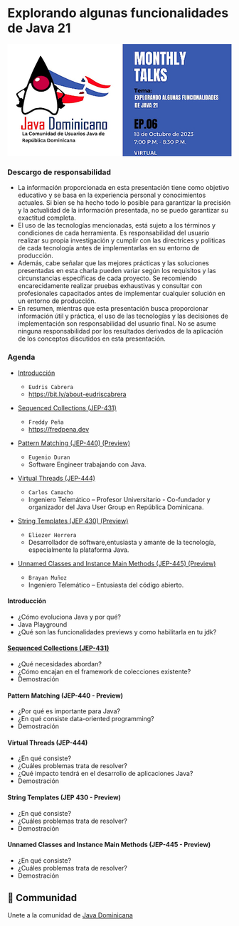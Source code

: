 # Explorando algunas funcionalidades de Java 21

![banner.png](src/main/resources/assets/banner.png)

### Descargo de responsabilidad

- La información proporcionada en esta presentación tiene como objetivo educativo y se basa en la experiencia personal y
  conocimientos actuales. Si bien se ha hecho todo lo posible para garantizar la precisión y la actualidad de la
  información presentada, no se puedo garantizar su exactitud completa.
- El uso de las tecnologías mencionadas, está sujeto a los términos y condiciones de cada herramienta. Es
  responsabilidad del usuario realizar su propia investigación y cumplir con las directrices y políticas de cada
  tecnología antes de implementarlas en su entorno de producción.
- Además, cabe señalar que las mejores prácticas y las soluciones presentadas en esta charla pueden variar según los
  requisitos y las circunstancias específicas de cada proyecto. Se recomiendo encarecidamente realizar pruebas
  exhaustivas y consultar con profesionales capacitados antes de implementar cualquier solución en un entorno de
  producción.
- En resumen, mientras que esta presentación busca proporcionar información útil y práctica, el uso de las tecnologías y
  las decisiones de implementación son responsabilidad del usuario final. No se asume ninguna responsabilidad por los
  resultados derivados de la aplicación de los conceptos discutidos en esta presentación.

### Agenda

* [Introducción](#introducción)
  + `Eudris Cabrera`
  + https://bit.ly/about-eudriscabrera

* [Sequenced Collections (JEP-431)](#sequenced-collections-jep-431)
    + `Freddy Peña`
    + https://fredpena.dev
  
* [Pattern Matching (JEP-440) (Preview)](#pattern-matching-jep-440---preview)
  + `Eugenio Duran`
  + Software Engineer trabajando con Java.
  
* [Virtual Threads (JEP-444)](#virtual-threads-jep-444)
  + `Carlos Camacho`
  + Ingeniero Telemático – Profesor Universitario - Co-fundador y organizador del Java User Group en República
    Dominicana.

* [String Templates (JEP 430) (Preview)](#string-templates-jep-430---preview)
  + `Eliezer Herrera`
  + Desarrollador de software,entusiasta y amante de la tecnología, especialmente la plataforma Java.

* [Unnamed Classes and Instance Main Methods (JEP-445) (Preview)](#unnamed-classes-and-instance-main-methods-jep-445---preview)
  + `Brayan Muñoz`
  + Ingeniero Telemático – Entusiasta del código abierto.
  
#### Introducción

* ¿Cómo evoluciona Java y por qué?
* Java Playground
* ¿Qué son las funcionalidades previews y como habilitarla en tu jdk?

#### [Sequenced Collections (JEP-431)](src/main/java/org/javadominicano/jep431/README.md)

* ¿Qué necesidades abordan?
* ¿Cómo encajan en el framework de colecciones existente?
* Demostración

#### Pattern Matching (JEP-440 - Preview)

* ¿Por qué es importante para Java?
* ¿En qué consiste data-oriented programming?
* Demostración

#### Virtual Threads (JEP-444)

* ¿En qué consiste?
* ¿Cuáles problemas trata de resolver?
* ¿Qué impacto tendrá en el desarrollo de aplicaciones Java?
* Demostración

#### String Templates (JEP 430 - Preview)

* ¿En qué consiste?
* ¿Cuáles problemas trata de resolver?
* Demostración

#### Unnamed Classes and Instance Main Methods (JEP-445 - Preview)

* ¿En qué consiste?
* ¿Cuáles problemas trata de resolver?
* Demostración

## 🤝 Communidad

Unete a la comunidad de [Java Dominicana](https://linktr.ee/javadominicano)






